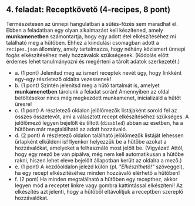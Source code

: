 ## 4. feladat: Receptkövető (4-recipes, 8 pont)

Természetesen az ünnepi hangulatban a sütés-főzés sem maradhat el. Ebben a feladatban egy olyan alkalmazást kell készítened, amely **munkamenetben** számontartja, hogy egy adott étel elkészítéséhez mi található meg a hűtőben. Ehhez a kiindulási csomagban adott a `recipes.json` állomány, amely tartalmazza, hogy néhány közismert ünnepi fogás elkészítéséhez mely hozzávalók szükségesek. (Kódolás előtt érdemes lehet tanulmányozni és megérteni a tárolt adatok szerkezetét.)

- a. (1 pont) Jelenítsd meg az ismert receptek nevét úgy, hogy linkként egy-egy részletező oldalra vezessenek!
- b. (1 pont) Szintén jelenítsd meg a hűtő tartalmát is, amelyet **munkamenetben** tárolunk a feladat során! Amennyiben az oldal betöltésekor nincs még megkezdett munkamenet, inicializáld a hűtőt üresre!
- c. (1 pont) A részletező oldalon jelölőmezők listájaként sorold fel az összes összetevőt, ami a választott recept elkészítéséhez szükséges. A jelölőmező legyen bejelölt és tiltott (`disabled`) abban az esetben, ha a hűtőben már megtalálható az adott hozzávaló.
- d. (2 pont) A részletező oldalon található jelölőmezők listáját lehessen űrlapként elküldeni is! Ilyenkor helyezzük be a hűtőbe azokat a hozzávalókat, amelyeket a felhasználó most jelölt be. (Vigyázat! Attól, hogy egy mező be van pipálva, még nem kell automatikusan a hűtőbe rakni, hiszen lehet eleve bejelölt állapotban került az oldalra a mező.)
- e. (1 pont) A kezdőoldalon jelezd külön (pl. _"Elkészíthető!"_ szöveggel), ha egy recept elkészítéséhez minden hozzávaló elérhető a hűtőben!
- f. (2 pont) Ha minden megtalálható a hűtőben egy recepthez, akkor legyen mód a receptet linkre vagy gombra kattintással elkészíteni! Az elkészítés azt jelenti, hogy a hűtőből eltávolítjuk a receptben szereplő hozzávalókat.